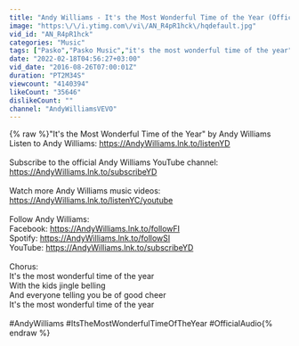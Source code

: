 ```yaml
---
title: "Andy Williams - It's the Most Wonderful Time of the Year (Official Audio)"
image: "https:\/\/i.ytimg.com\/vi\/AN_R4pR1hck\/hqdefault.jpg"
vid_id: "AN_R4pR1hck"
categories: "Music"
tags: ["Pasko","Pasko Music","it's the most wonderful time of the year"]
date: "2022-02-18T04:56:27+03:00"
vid_date: "2016-08-26T07:00:01Z"
duration: "PT2M34S"
viewcount: "4140394"
likeCount: "35646"
dislikeCount: ""
channel: "AndyWilliamsVEVO"
---
```

{% raw %}&quot;It's the Most Wonderful Time of the Year&quot; by Andy Williams<br />Listen to Andy Williams: <a rel="nofollow" target="blank" href="https://AndyWilliams.lnk.to/listenYD">https://AndyWilliams.lnk.to/listenYD</a><br /><br />Subscribe to the official Andy Williams YouTube channel: <a rel="nofollow" target="blank" href="https://AndyWilliams.lnk.to/subscribeYD">https://AndyWilliams.lnk.to/subscribeYD</a><br /><br />Watch more Andy Williams music videos: <a rel="nofollow" target="blank" href="https://AndyWilliams.lnk.to/listenYC/youtube">https://AndyWilliams.lnk.to/listenYC/youtube</a><br /><br />Follow Andy Williams:<br />Facebook: <a rel="nofollow" target="blank" href="https://AndyWilliams.lnk.to/followFI">https://AndyWilliams.lnk.to/followFI</a><br />Spotify: <a rel="nofollow" target="blank" href="https://AndyWilliams.lnk.to/followSI">https://AndyWilliams.lnk.to/followSI</a><br />YouTube: <a rel="nofollow" target="blank" href="https://AndyWilliams.lnk.to/subscribeYD">https://AndyWilliams.lnk.to/subscribeYD</a><br /><br />Chorus:<br />It's the most wonderful time of the year<br />With the kids jingle belling<br />And everyone telling you be of good cheer<br />It's the most wonderful time of the year<br /><br />#AndyWilliams #ItsTheMostWonderfulTimeOfTheYear #OfficialAudio{% endraw %}
